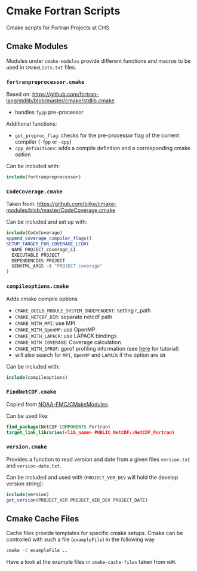 # Cmake Fortran Scripts

Cmake scripts for Fortran Projects at CHS

## Cmake Modules

Modules under `cmake-modules` provide different functions and macros
to be used in `CMakeLists.txt` files.

### `fortranpreprocessor.cmake`
Based on: https://github.com/fortran-lang/stdlib/blob/master/cmake/stdlib.cmake
- handles `fypp` pre-processor

Additional functions:
- `get_preproc_flag`: checks for the pre-processor flag of the current compiler (`-fpp` or `-cpp`)
- `cpp_definitions`: adds a compile definition and a corresponding cmake option

Can be included with:
```cmake
include(fortranpreprocessor)
```

### `CodeCoverage.cmake`
Taken from: https://github.com/bilke/cmake-modules/blob/master/CodeCoverage.cmake

Can be included and set up with:
```cmake
include(CodeCoverage)
append_coverage_compiler_flags()
SETUP_TARGET_FOR_COVERAGE_LCOV(
  NAME PROJECT_coverage_CI
  EXECUTABLE PROJECT
  DEPENDENCIES PROJECT
  GENHTML_ARGS -t "PROJECT coverage"
)
```

### `compileoptions.cmake`
Adds cmake compile options
- `CMAKE_BUILD_MODULE_SYSTEM_INDEPENDENT`: setting r_path
- `CMAKE_NETCDF_DIR`: separate netcdf path
- `CMAKE_WITH_MPI`: use MPI
- `CMAKE_WITH_OpenMP`: use OpenMP
- `CMAKE_WITH_LAPACK`: use LAPACK bindings
- `CMAKE_WITH_COVERAGE`: Coverage calculation
- `CMAKE_WITH_GPROF`: gprof profiling information (see [here](https://www.thegeekstuff.com/2012/08/gprof-tutorial/) for tutorial)
- will also search for `MPI`, `OpenMP` and `LAPACK` if the option are `ON`

Can be included with:
```cmake
include(compileoptions)
```

### `FindNetCDF.cmake`
Copied from [NOAA-EMC/CMakeModules](https://github.com/NOAA-EMC/CMakeModules/blob/develop/Modules/FindNetCDF.cmake).

Can be used like:
```cmake
find_package(NetCDF COMPONENTS Fortran)
target_link_libraries(<lib_name> PUBLIC NetCDF::NetCDF_Fortran)
```

### `version.cmake`
Provides a function to read version and date from a given files `version.txt` and `version-date.txt`.

Can be included and used with (`PROJECT_VER_DEV` will hold the develop version string):
```cmake
include(version)
get_version(PROJECT_VER PROJECT_VER_DEV PROJECT_DATE)
```

## Cmake Cache Files

Cache files provide templates for specific cmake setups.
Cmake can be controlled with such a file (`exampleFile`) in the following way
```bash
cmake -C exampleFile ..
```

Have a look at the example files in `cmake-cache-files` taken from `mHM`.
